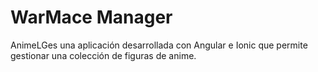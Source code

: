 # WarMace Manager

AnimeLGes una aplicación desarrollada con Angular e Ionic que permite gestionar una colección de figuras de anime.

 
 
